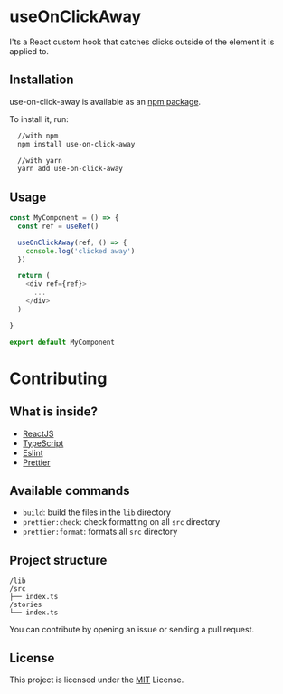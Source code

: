 # useOnClickAway

I'ts a React custom hook that catches clicks outside of the element it is applied to.

## Installation

use-on-click-away is available as an [npm package](https://www.npmjs.com/package/use-on-click-away).

To install it, run:

```bash
  //with npm
  npm install use-on-click-away

  //with yarn
  yarn add use-on-click-away
```

## Usage

```js
const MyComponent = () => {
  const ref = useRef()

  useOnClickAway(ref, () => {
    console.log('clicked away')
  })

  return (
    <div ref={ref}>
      ...
    </div>
  )

}

export default MyComponent
```

# Contributing

## What is inside?

- [ReactJS](https://reactjs.org/)
- [TypeScript](https://www.typescriptlang.org/)
- [Eslint](https://eslint.org/)
- [Prettier](https://prettier.io/)

## Available commands

- `build`: build the files in the `lib` directory
- `prettier:check`: check formatting on all `src` directory
- `prettier:format`: formats all `src` directory

## Project structure

```
/lib
/src
├── index.ts
/stories
└── index.ts
```

You can contribute by opening an issue or sending a pull request.
## License

This project is licensed under the [MIT](./LICENSE) License.
